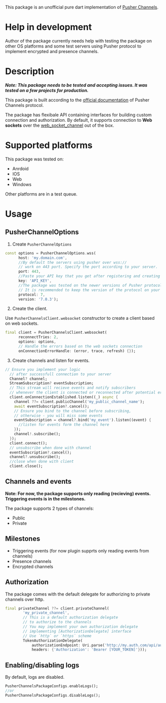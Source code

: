 This package is an unofficial pure dart implementation of [Pusher Channels](https://pusher.com/channels).

# Help in development

Author of the package currently needs help with testing the package on other OS platforms and some test servers using Pusher protocol to implement encrypted and presence channels.

# Description

***Note: This package needs to be tested and accepting issues. It was tested on a few projects for production.***

This package is built according to the [official documentation](https://pusher.com/docs/channels/library_auth_reference/pusher-websockets-protocol/) of Pusher Channels protocol.

The package has flexibale API containing interfaces for building custom connection and authorization. By default, it supports connection to **Web sockets** over the [web_socket_channel](https://pub.dev/packages/web_socket_channel) out of the box.

# Supported platforms
This package was tested on:
* Anrdoid
* IOS
* Web
* Windows

Other platforms are in a test queue.

# Usage

## PusherChannelOptions

1. Create `PusherChannelOptions`



```dart
const options = PusherChannelOptions.wss(
      host: 'my.domain.com',
      //By default the servers using pusher over wss://
      // work on 443 port. Specify the port according to your server.
      port: 443,
      //Paste your API key that you get after registering and creating a project on Pusher
      key: 'API_KEY',
      //The package was tested on the newer versions of Pusher protocol
      // It is recommended to keep the version of the protocol on your server up-to-data
      protocol: 7,
      version: '7.0.3');

```
2. Create the client.

Use `PusherChannelsClient.websocket` constructor to create a client based on web sockets.

```dart
final client = PusherChannelsClient.websocket(
      reconnectTries: 2,
      options: options,
      // Handle the errors based on the web sockets connection
      onConnectionErrorHandle: (error, trace, refresh) {});
```

3. Create channels and listen for events.

```dart
// Ensure you implement your logic
  // after successfull connection to your server
  Channel? channel;
  StreamSubscription? eventSubscription;
  // This stream will recieve events and notify subscribers
  // whenever the client is connected or reconnected after potential error
  client.onConnectionEstablished.listen((_) async {
    channel ??= client.publicChannel('my_public_channel_name');
    await eventSubscription?.cancel();
    // Ensure you bind to the channel before subscribing,
    // otherwise - you will miss some events
    eventSubscription = channel?.bind('my_event').listen((event) {
      //listen for events form the channel here
    });
    channel!.subscribe();
  });
  client.connect();
  // unsubscribe when done with channel
  eventSubscription?.cancel();
  channel?.unsubscribe();
  //close when done with client
  client.close();
```


## Channels and events

**Note: For now, the package supports only reading (recieving) events. Triggering events is in the milestones.**

The package supports 2 types of channels:
* Public
* Private

## Milestones
* Triggering events (for now plugin supprts only reading events from channels)
* Presence channels
* Encrypted channels

## Authorization
The package comes with the default delegate for authorizing to private channels over http.

```dart
final privateChannel ??= client.privateChannel(
        'my_private_channel',
        // This is a default authorization delegate
        // to authorize to the channels
        // You may implement your own authorization delegate
        // implementing [AuthorizationDelegate] interface
        // Use `http` or `https` scheme
        TokenAuthorizationDelegate(
            authorizationEndpoint: Uri.parse('http://my.auth.com/api/auth'),
            headers: {'Authorization': 'Bearer [YOUR_TOKEN]'}));
```

## Enabling/disabling logs
By default, logs are disabled.
```dart
PusherChannelsPackageConfigs.enableLogs();
//or
PusherChannelsPackageConfigs.disableLogs();
```
